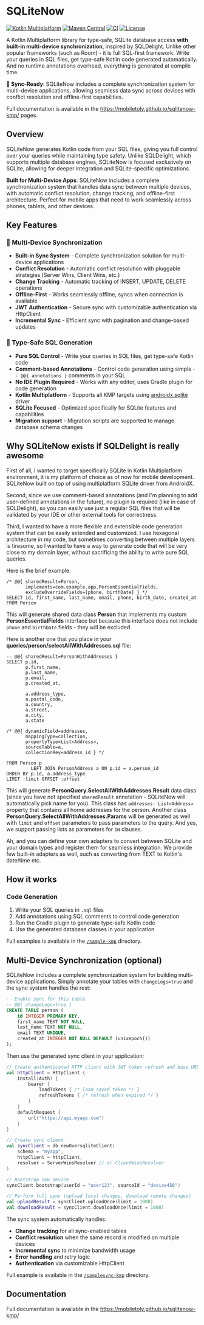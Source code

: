 # SQLiteNow

[![Kotlin Multiplatform](https://img.shields.io/badge/Kotlin-Multiplatform-blue?logo=kotlin)](https://kotlinlang.org/docs/multiplatform.html)
[![Maven Central](https://img.shields.io/maven-central/v/dev.goquick.sqlitenow/dev.goquick.sqlitenow.gradle.plugin?logo=apache-maven&label=Maven%20Central)](https://central.sonatype.com/artifact/dev.goquick.sqlitenow/dev.goquick.sqlitenow.gradle.plugin)
[![CI](https://img.shields.io/github/actions/workflow/status/mobiletoly/sqlitenow-kmp/gradle.yml?branch=main&logo=github&label=CI)](https://github.com/mobiletoly/sqlitenow-kmp/actions/workflows/gradle.yml)
[![License](https://img.shields.io/github/license/mobiletoly/sqlitenow-kmp?logo=apache&label=License)](LICENSE)

A Kotlin Multiplatform library for type-safe, SQLite database access **with built-in multi-device synchronization**,
inspired by SQLDelight. Unlike other popular frameworks (such as Room) - it is full SQL-first
framework. Write your queries in SQL files, get type-safe Kotlin code generated automatically.
And no runtime annotations overhead, everything is generated at compile time.

**🔄 Sync-Ready**: SQLiteNow includes a complete synchronization system for multi-device applications,
allowing seamless data sync across devices with conflict resolution and offline-first capabilities.

Full documentation is available in the https://mobiletoly.github.io/sqlitenow-kmp/ pages.

## Overview

SQLiteNow generates Kotlin code from your SQL files, giving you full control over your queries while
maintaining type safety. Unlike SQLDelight, which supports multiple database engines, SQLiteNow is
focused exclusively on SQLite, allowing for deeper integration and SQLite-specific optimizations.

**Built for Multi-Device Apps**: SQLiteNow includes a complete synchronization system that handles
data sync between multiple devices, with automatic conflict resolution, change tracking, and
offline-first architecture. Perfect for mobile apps that need to work seamlessly across phones,
tablets, and other devices.

## Key Features

### 🔄 Multi-Device Synchronization
- **Built-in Sync System** - Complete synchronization solution for multi-device applications
- **Conflict Resolution** - Automatic conflict resolution with pluggable strategies (Server Wins, Client Wins, etc.)
- **Change Tracking** - Automatic tracking of INSERT, UPDATE, DELETE operations
- **Offline-First** - Works seamlessly offline, syncs when connection is available
- **JWT Authentication** - Secure sync with customizable authentication via HttpClient
- **Incremental Sync** - Efficient sync with pagination and change-based updates

### 📝 Type-Safe SQL Generation
- **Pure SQL Control** - Write your queries in SQL files, get type-safe Kotlin code
- **Comment-based Annotations** - Control code generation using simple `-- @@{ annotations }`
  comments in your SQL.
- **No IDE Plugin Required** - Works with any editor, uses Gradle plugin for code generation
- **Kotlin Multiplatform** - Supports all KMP targets
  using [androidx.sqlite](https://developer.android.com/kotlin/multiplatform/sqlite) driver
- **SQLite Focused** - Optimized specifically for SQLite features and capabilities
- **Migration support** - Migration scripts are supported to manage database schema changes

## Why SQLiteNow exists if SQLDelight is really awesome

First of all, I wanted to target specifically SQLite in Kotlin Multiplatform environment, it is my
platform of choice as of now for mobile development. SQLiteNow built on top of using multiplatform
SQLite driver from AndroidX.

Second, since we use comment-based annotations (and I'm planning to add user-defined annotations in
the future), no plugin is required (like in case of SQLDelight), so you can easily use just a
regular SQL files that will be validated by your IDE or other external tools for correctness.

Third, I wanted to have a more flexible and extensible code generation system that can be easily
extended and customized. I use hexagonal architecture in my code, but sometimes converting between
multiple layers is tiresome, so I wanted to have a way to generate code that will be very close
to my domain layer, without sacrificing the ability to write pure SQL queries.

Here is the brief example:

```sqlite
/* @@{ sharedResult=Person,
       implements=com.example.app.PersonEssentialFields,
       excludeOverrideFields=[phone, birthDate] } */
SELECT id, first_name, last_name, email, phone, birth_date, created_at
FROM Person
```

This will generate shared data class **Person** that implements my custom
**PersonEssentialFields** interface but because this interface does not include `phone` and
`birthDate` fields - they will be excluded.

Here is another one that you place in your **queries/person/selectAllWithAddresses.sql** file:

```sqlite
-- @@{ sharedResult=PersonWithAddresses }
SELECT p.id,
       p.first_name,
       p.last_name,
       p.email,
       p.created_at,

       a.address_type,
       a.postal_code,
       a.country,
       a.street,
       a.city,
       a.state

/* @@{ dynamicField=addresses,
       mappingType=collection,
       propertyType=List<Address>,
       sourceTable=a,
       collectionKey=address_id } */

FROM Person p
         LEFT JOIN PersonAddress a ON p.id = a.person_id
ORDER BY p.id, a.address_type
LIMIT :limit OFFSET :offset
```

This will generate **PersonQuery.SelectAllWithAddresses.Result** data class (since you
have not specified `sharedResult` annotation - SQLiteNow will automatically pick name
for you). This class has `addresses: List<Address>` property that contains all home
addresses for the person. Another class **PersonQuery.SelectAllWithAddresses.Params** will be
generated as well with `limit` and `offset` parameters to pass parameters to the query.
And yes, we support passing lists as parameters for `IN` clauses.

Ah, and you can define your own adapters to convert between SQLite and your domain types
and register them for seamless integration. We provide few built-in adapters as well,
such as converting from TEXT to Kotlin's date/time etc.

## How it works

### Code Generation
1. Write your SQL queries in `.sql` files
2. Add annotations using SQL comments to control code generation
3. Run the Gradle plugin to generate type-safe Kotlin code
4. Use the generated database classes in your application

Full examples is available in the [`/sample-kmp`](./sample-kmp) directory.

## Multi-Device Synchronization (optional)

SQLiteNow includes a complete synchronization system for building multi-device applications.
Simply annotate your tables with `changeLogs=true` and the sync system handles the rest:

```sql
-- Enable sync for this table
-- @@{ changeLogs=true }
CREATE TABLE person (
    id INTEGER PRIMARY KEY,
    first_name TEXT NOT NULL,
    last_name TEXT NOT NULL,
    email TEXT UNIQUE,
    created_at INTEGER NOT NULL DEFAULT (unixepoch())
);
```

Then use the generated sync client in your application:

```kotlin
// Create authenticated HTTP client with JWT token refresh and base URL
val httpClient = HttpClient {
    install(Auth) {
        bearer {
            loadTokens { /* load saved token */ }
            refreshTokens { /* refresh when expired */ }
        }
    }
    defaultRequest {
        url("https://api.myapp.com")
    }
}

// Create sync client
val syncClient = db.newOversqliteClient(
    schema = "myapp",
    httpClient = httpClient,
    resolver = ServerWinsResolver // or ClientWinsResolver
)

// Bootstrap new device
syncClient.bootstrap(userId = "user123", sourceId = "device456")

// Perform full sync (upload local changes, download remote changes)
val uploadResult = syncClient.uploadOnce(limit = 1000)
val downloadResult = syncClient.downloadOnce(limit = 1000)
```

The sync system automatically handles:
- **Change tracking** for all sync-enabled tables
- **Conflict resolution** when the same record is modified on multiple devices
- **Incremental sync** to minimize bandwidth usage
- **Error handling** and retry logic
- **Authentication** via customizable HttpClient

Full example is available in the [`/samplesync-kmp`](./samplesync-kmp) directory.

## Documentation

Full documentation is available in the https://mobiletoly.github.io/sqlitenow-kmp/
